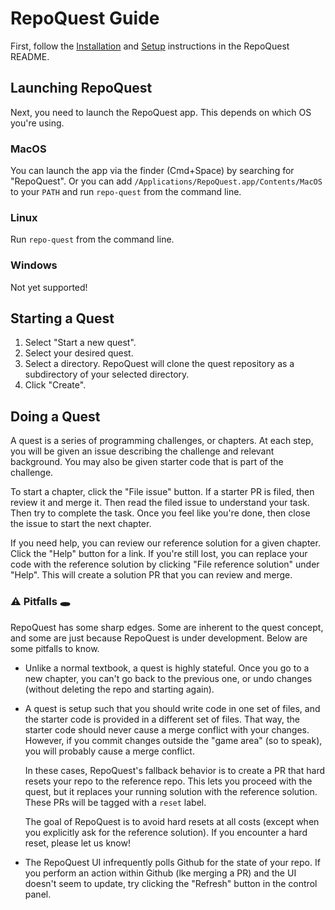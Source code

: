 # RepoQuest Guide

First, follow the [Installation] and [Setup] instructions in the RepoQuest README.

## Launching RepoQuest

Next, you need to launch the RepoQuest app. This depends on which OS you're using.

### MacOS

You can launch the app via the finder (Cmd+Space) by searching for "RepoQuest". Or you can add `/Applications/RepoQuest.app/Contents/MacOS` to your `PATH` and run `repo-quest` from the command line.

### Linux

Run `repo-quest` from the command line.

### Windows

Not yet supported!

## Starting a Quest

1. Select "Start a new quest".
2. Select your desired quest.
3. Select a directory. RepoQuest will clone the quest repository as a subdirectory of your selected directory.
4. Click "Create".

## Doing a Quest

A quest is a series of programming challenges, or chapters. At each step, you will be given an issue describing the challenge and relevant background. You may also be given starter code that is part of the challenge.

To start a chapter, click the "File issue" button. If a starter PR is filed, then review it and merge it. Then read the filed issue to understand your task. Then try to complete the task. Once you feel like you're done, then close the issue to start the next chapter.

If you need help, you can review our reference solution for a given chapter. Click the "Help" button for a link. If you're still lost, you can replace your code with the reference solution by clicking "File reference solution" under "Help". This will create a solution PR that you can review and merge.

### ⚠️ Pitfalls 🕳️

RepoQuest has some sharp edges. Some are inherent to the quest concept, and some are just because RepoQuest is under development. Below are some pitfalls to know.

* Unlike a normal textbook, a quest is highly stateful. Once you go to a new chapter, you can't go back to the previous one, or undo changes (without deleting the repo and starting again).

* A quest is setup such that you should write code in one set of files, and the starter code is provided in a different set of files. That way, the starter code should never cause a merge conflict with your changes. However, if you commit changes outside the "game area" (so to speak), you will probably cause a merge conflict.

  In these cases, RepoQuest's fallback behavior is to create a PR that hard resets your repo to the reference repo. This lets you proceed with the quest, but it replaces your running solution with the reference solution. These PRs will be tagged with a `reset` label.

  The goal of RepoQuest is to avoid hard resets at all costs (except when you explicitly ask for the reference solution). If you encounter a hard reset, please let us know!

* The RepoQuest UI infrequently polls Github for the state of your repo. If you perform an action within Github (lke merging a PR) and the UI doesn't seem to update, try clicking the "Refresh" button in the control panel.

[Installation]: https://github.com/cognitive-engineering-lab/repo-quest?tab=readme-ov-file#installation
[Setup]: https://github.com/cognitive-engineering-lab/repo-quest?tab=readme-ov-file#setup